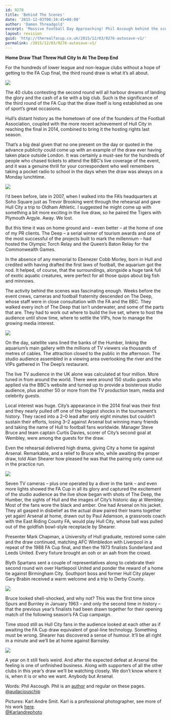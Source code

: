 ```yaml
---
id: 9278
title: 'Behind The Scenes'
date: '2015-12-03T00:34:45+00:00'
author: 'Damon Threadgold'
excerpt: 'Massive Football Day Approaching! Phil Ascough behind the scenes at the FA Cup 3rd Round Draw.'
layout: revision
guid: 'http://therealfacup.co.uk/2015/12/03/9276-autosave-v1/'
permalink: /2015/12/03/9276-autosave-v1/
---
```


**Home Draw That Threw Hull City In At The Deep End**

For the hundreds of lower league and non-league clubs without a hope of getting to the FA Cup final, the third round draw is what it’s all about.

![](https://lh3.googleusercontent.com/-ZyPisYSEnZU/Vl-JZsNEbWI/AAAAAAAAF1s/q4TIDCAzhPo/s720-Ic42/FA_CUP_Draw_040.jpg)

The 40 clubs contesting the second round will all harbour dreams of landing the glory and the cash of a tie with a big club. Such is the significance of the third round of the FA Cup that the draw itself is long established as one of sport’s great occasions.

Hull’s distant history as the hometown of one of the founders of the Football Association, coupled with the more recent achievement of Hull City in reaching the final in 2014, combined to bring it the hosting rights last season.

That’s a big deal given that no one present on the day or quoted in the advance publicity could come up with an example of the draw ever having taken place outside London. It was certainly a must-see for the hundreds of people who chased tickets to attend the BBC’s live coverage of the event, and it was a genuine thrill for your correspondent who well remembers taking a pocket radio to school in the days when the draw was always on a Monday lunchtime.

![](https://lh3.googleusercontent.com/-hvdNacUTZhU/Vl-JaeErw-I/AAAAAAAAF1o/dOsL0zI80_E/s512-Ic42/FA_CUP_Draw_108.jpg)

I’d been before, late in 2007, when I walked into the FA’s headquarters at Soho Square just as Trevor Brooking went through the rehearsal and gave Hull City a trip to Oldham Athletic. I suggested he might come up with something a bit more exciting in the live draw, so he paired the Tigers with Plymouth Argyle. Away. We lost.

But this time it was on home ground and – even better – at the home of one of my PR clients. The Deep – a serial winner of tourism awards and one of the most successful of the projects built to mark the millennium – had hosted the Olympic Torch Relay and the Queen’s Baton Relay for the Commonwealth Games.

In the absence of any memorial to Ebenezer Cobb Morley, born in Hull and credited with having drafted the first laws of football, the aquarium got the nod. It helped, of course, that the surroundings, alongside a huge tank full of exotic aquatic creatures, were perfect for all those quips about big fish and minnows.

The activity behind the scenes was fascinating enough. Weeks before the event crews, cameras and football fraternity descended on The Deep, whose staff were in close consultation with the FA and the BBC. They walked every inch of The Deep that isn’t underwater, and some of the parts that are. They had to work out where to build the live set, where to host the audience until show time, where to settle the VIPs, how to manage the growing media interest.

![](https://lh3.googleusercontent.com/-ZqfgZ6asUcs/Vl-JZc01HqI/AAAAAAAAF1U/bzOzfCZT0xE/s720-Ic42/FA_CUP_Draw_075.jpg)

On the day, satellite vans lined the banks of the Humber, linking the aquarium’s main gallery with the millions of TV viewers via thousands of metres of cables. The attraction closed to the public in the afternoon. The studio audience assembled in a viewing area overlooking the river and the VIPs gathered in The Deep’s restaurant.

The live TV audience in the UK alone was calculated at four million. More tuned in from around the world. There were around 150 studio guests who applied via the BBC’s website and turned up to provide a boisterous studio audience, plus another 50 or more from the TV production team, media and celebrity guests.

Local interest was huge. City’s appearance in the 2014 final was their first and they nearly pulled off one of the biggest shocks in the tournament’s history. They raced into a 2–0 lead after only eight minutes but couldn’t sustain their efforts, losing 3–2 against Arsenal but winning many friends and taking the name of Hull to football fans worldwide. Manager Steve Bruce and team captain Curtis Davies, scorer of City’s second goal at Wembley, were among the guests for the draw.

Even the rehearsal delivered high drama, giving City a home tie against Arsenal. Remarkable, and a relief to Bruce who, while awaiting the proper draw, told Alan Shearer how pleased he was that the pairing only came out in the practice run.

![](https://lh3.googleusercontent.com/-wRMKXAcGcg4/Vl-JaJMhDAI/AAAAAAAAF10/IFMXs1h6hHM/s720-Ic42/FA_CUP_Draw_099.jpg)

Seven TV cameras – plus one operated by a diver in the tank – and even more lights showed the FA Cup in all its glory and captured the excitement of the studio audience as the live show began with shots of The Deep, the Humber, the sights of Hull and the images of City’s historic day at Wembley. Most of the fans wore the black and amber. One had Arsenal on his jacket. They all gasped in disbelief as the actual draw paired their teams together yet again! Arsenal at home, drawn out by Paul Adamson, a grassroots coach with the East Riding County FA, would play Hull City, whose ball was pulled out of the goldfish bowl-style receptacle by Shearer.

Presenter Mark Chapman, a University of Hull graduate, restored some calm and the draw continued, matching AFC Wimbledon with Liverpool in a repeat of the 1988 FA Cup final, and then the 1973 finalists Sunderland and Leeds United. Every fixture brought an ooh or an aah from the crowd.

Blyth Spartans sent a couple of representatives along to celebrate their second round win over Hartlepool United and ponder the reward of a home tie against Birmingham City. Southport boss and former Hull City player Gary Brabin received a warm welcome and a trip to Derby County.

![](https://lh3.googleusercontent.com/-UIYYxPegHZI/Vl-JZKTuN0I/AAAAAAAAF1g/lB9My1owQ-I/s720-Ic42/FA_CUP_Draw_031.jpg)

Bruce looked shell-shocked, and why not? This was the first time since Spurs and Burnley in January 1963 – and only the second time in history – that the previous year’s finalists had been drawn together for their opening match of the following season’s FA Cup campaign.

Time stood still as Hull City fans in the audience looked at each other as if awaiting the FA Cup draw equivalent of goal-line technology. Something must be wrong. Shearer has discovered a sense of humour. It’ll be all right in a minute and we’ll be at home against Barnsley.

![](https://lh3.googleusercontent.com/-_kstdMEWVC8/Vl-JaiSdUVI/AAAAAAAAF1w/iBKvObAl_8M/s720-Ic42/IMG_3414.jpg)

A year on it still feels weird. And after the expected defeat at Arsenal the feeling is one of unfinished business. Along with supporters of all the other clubs in this year’s draw we’ll be watching closely. We don’t know where it is, when it is or who we want. Anybody but Arsenal.

Words: Phil Ascough. Phil is an [author](http://www.thehistorypress.co.uk/index.php/catalogsearch/result/?order=relevance&dir=desc&q=Phil+Ascough) and regular on these pages.  
[@audaciouschip](https://twitter.com/audaciouschip)

Pictures: Karl Andre Smit. Karl is a professional photographer, see more of his work [here](http://www.karlandrephotography.co.uk/).  
[@Karlandrephoto](https://twitter.com/Karlandrephoto)